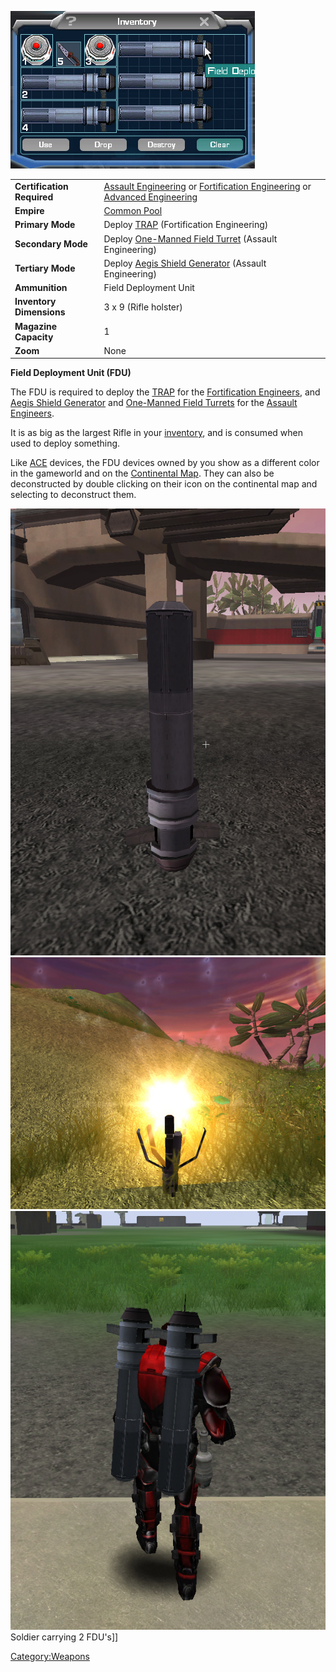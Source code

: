 ![](/images/FDUInventory.jpg "FDUInventory.jpg")

|                            |                                                                                                                                                                                          |
| -------------------------- | ---------------------------------------------------------------------------------------------------------------------------------------------------------------------------------------- |
| **Certification Required** | [Assault Engineering](/Assault_Engineering "wikilink") or [Fortification Engineering](/Fortification_Engineering "wikilink") or [Advanced Engineering](/Advanced_Engineering "wikilink") |
| **Empire**                 | [Common Pool](/Common_Pool "wikilink")                                                                                                                                                   |
| **Primary Mode**           | Deploy [TRAP](/Tactical_Resonance_Area_Protection "wikilink") (Fortification Engineering)                                                                                                |
| **Secondary Mode**         | Deploy [One-Manned Field Turret](/One-Manned_Field_Turret "wikilink") (Assault Engineering)                                                                                              |
| **Tertiary Mode**          | Deploy [Aegis Shield Generator](/Aegis_Shield_Generator "wikilink") (Assault Engineering)                                                                                                |
| **Ammunition**             | Field Deployment Unit                                                                                                                                                                    |
| **Inventory Dimensions**   | 3 x 9 (Rifle holster)                                                                                                                                                                    |
| **Magazine Capacity**      | 1                                                                                                                                                                                        |
| **Zoom**                   | None                                                                                                                                                                                     |

**Field Deployment Unit (FDU)**

The FDU is required to deploy the
[TRAP](/Tactical_Resonance_Area_Protection "wikilink") for the
[Fortification Engineers](/Fortification_Engineering "wikilink"), and
[Aegis Shield Generator](/Aegis_Shield_Generator "wikilink") and
[One-Manned Field Turrets](/One-Manned_Field_Turret "wikilink") for the
[Assault Engineers](/Assault_Engineering "wikilink").

It is as big as the largest Rifle in your
[inventory](/inventory "wikilink"), and is consumed when used to deploy
something.

Like [ACE](/ACE "wikilink") devices, the FDU devices owned by you show as
a different color in the gameworld and on the [Continental
Map](/Continental_Map "wikilink"). They can also be deconstructed by
double clicking on their icon on the continental map and selecting to
deconstruct them.

![](/images/FDU.jpg "fig:FDU.jpg")
![](/images/FDUConstructing.jpg "fig:FDUConstructing.jpg")
![](/images/FDUCarry.jpg "fig:FDUCarry.jpg") Soldier carrying 2 FDU's\]\]

[Category:Weapons](/Category:Weapons "wikilink")
